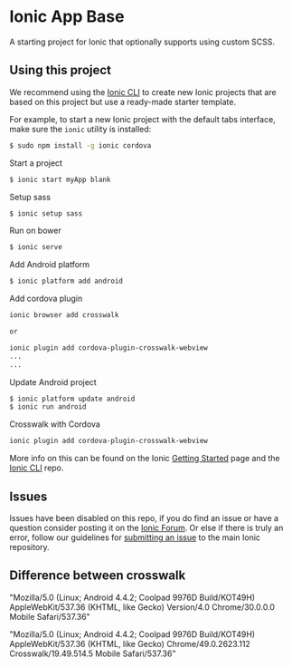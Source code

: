 Ionic App Base
=====================

A starting project for Ionic that optionally supports using custom SCSS.

## Using this project

We recommend using the [Ionic CLI](https://github.com/driftyco/ionic-cli) to create new Ionic projects that are based on this project but use a ready-made starter template.

For example, to start a new Ionic project with the default tabs interface, make sure the `ionic` utility is installed:

```bash
$ sudo npm install -g ionic cordova
```

Start a project

```bash
$ ionic start myApp blank
```

Setup sass

```bash
$ ionic setup sass
```

Run on bower

```bash
$ ionic serve
```

Add Android platform

```bash
$ ionic platform add android
```

Add cordova plugin
```bash
ionic browser add crosswalk

or

ionic plugin add cordova-plugin-crosswalk-webview
...
...
```

Update Android project
```bash
$ ionic platform update android
$ ionic run android
```

Crosswalk with Cordova
```bash
ionic plugin add cordova-plugin-crosswalk-webview
```

More info on this can be found on the Ionic [Getting Started](http://ionicframework.com/getting-started) page and the [Ionic CLI](https://github.com/driftyco/ionic-cli) repo.

## Issues
Issues have been disabled on this repo, if you do find an issue or have a question consider posting it on the [Ionic Forum](http://forum.ionicframework.com/).  Or else if there is truly an error, follow our guidelines for [submitting an issue](http://ionicframework.com/submit-issue/) to the main Ionic repository.


## Difference between crosswalk

"Mozilla/5.0 (Linux; Android 4.4.2; Coolpad 9976D Build/KOT49H) AppleWebKit/537.36 (KHTML, like Gecko) Version/4.0 Chrome/30.0.0.0 Mobile Safari/537.36"

"Mozilla/5.0 (Linux; Android 4.4.2; Coolpad 9976D Build/KOT49H) AppleWebKit/537.36 (KHTML, like Gecko) Chrome/49.0.2623.112 Crosswalk/19.49.514.5 Mobile Safari/537.36"